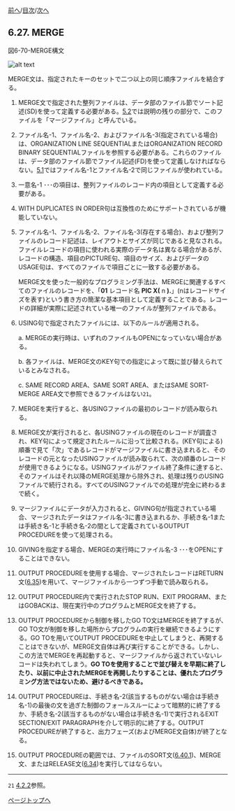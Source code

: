 <!--navi start1-->
[前へ](6-26.md)/[目次](https://opensourcecobol.github.io/markdown/TOC.html)/[次へ](6-28-1.md)
<!--navi end1-->
## 6.27. MERGE

図6-70-MERGE構文

![alt text](Image/6-70-Merge.png)

MERGE文は、指定されたキーのセットで二つ以上の同じ順序ファイルを結合する。

1. MERGE文で指定された整列ファイルは、データ部のファイル節でソート記述(SD)を使って定義する必要がある。[5.2](5-2.md)では説明の残りの部分で、このファイルを「マージファイル」と呼んでいる。

2. ファイル名-1、ファイル名-2、およびファイル名-3(指定されている場合)は、ORGANIZATION LINE SEQUENTIALまたはORGANIZATION RECORD BINARY SEQUENTIALファイルを参照する必要がある。これらのファイルは、データ部のファイル節でファイル記述(FD)を使って定義しなければならない。[5.1](5-1.md#51-ファイル記述)ではファイル名-1とファイル名-2で同じファイルが使われている。

3. 一意名-1 ･･･の項目は、整列ファイルのレコード内の項目として定義する必要がある。

4. WITH DUPLICATES IN ORDER句は互換性のためにサポートされているが機能していない。

5. ファイル名-1、ファイル名-2、ファイル名-3(存在する場合)、および整列ファイルのレコード記述は、レイアウトとサイズが同じであると見なされる。ファイルレコードの項目に使われる実際のデータ名は異なる場合があるが、レコードの構造、項目のPICTURE句、項目のサイズ、およびデータのUSAGE句は、すべてのファイルで項目ごとに一致する必要がある。

    MERGE文を使った一般的なプログラミング手法は、MERGEに関連するすべてのファイルのレコードを、「**01** レコード名 **PIC X(** n **).**」(nはレコードサイズを表す)という書き方の簡潔な基本項目として定義することである。レコードの詳細が実際に記述されている唯一のファイルが整列ファイルである。

6. USING句で指定されたファイルには、以下のルールが適用される。

    a. MERGEの実行時は、いずれのファイルもOPENになっていない場合がある。

    b. 各ファイルは、MERGE文のKEY句での指定によって既に並び替えられているとみなされる。

    c. SAME RECORD AREA、SAME SORT AREA、またはSAME SORT-MERGE AREA文で参照できるファイルはない`21`。

7. MERGEを実行すると、各USINGファイルの最初のレコードが読み取られる。

8. MERGE文が実行されると、各USINGファイルの現在のレコードが調査され、KEY句によって規定されたルールに沿って比較される。(KEY句による)順番で見て「次」であるレコードがマージファイルに書き込まれると、そのレコードの元となったUSINGファイルが読み取られて、次の順番のレコードが使用できるようになる。USINGファイルがファイル終了条件に達すると、そのファイルはそれ以降のMERGE処理から除外され、処理は残りのUSINGファイルで続行される。すべてのUSINGファイルでの処理が完全に終わるまで続く。

9. マージファイルにデータが入力されると、GIVING句が指定されている場合、マージされたデータはファイル名-3に書き込まれるか、手続き名-1または手続き名-1と手続き名-2の間として定義されているOUTPUT PROCEDUREを使って処理される。

10. GIVINGを指定する場合、MERGEの実行時にファイル名-3 ･･･をOPENにすることはできない。

11. OUTPUT PROCEDUREを使用する場合、マージされたレコードはRETURN文([6.35](6-35.md))を用いて、マージファイルから一つずつ手動で読み取られる。

12. OUTPUT PROCEDURE内で実行されたSTOP RUN、EXIT PROGRAM、またはGOBACKは、現在実行中のプログラムとMERGE文を終了する。

13. OUTPUT PROCEDUREから制御を移したGO TO文はMERGEを終了するが、GO TO文が制御を移した場所からプログラムの実行を継続できるようにする。GO TOを用いてOUTPUT PROCEDUREを中止してしまうと、再開することはできないが、MERGE文自体は再び実行することができる。しかし、この方法でMERGEを再起動すると、マージファイルから返されていないレコードは失われてしまう。**GO TOを使用することで並び替えを早期に終了したり、以前に中止されたMERGEを再開したりすることは、優れたプログラミング方法ではないため、避けるべきである。**

14. OUTPUT PROCEDUREは、手続き名-2(該当するものがない場合は手続き名-1)の最後の文を過ぎた制御のフォールスルーによって暗黙的に終了するか、手続き名-2(該当するものがない場合は手続き名-1)で実行されるEXIT SECTION/EXIT PARAGRAPHを介して明示的に終了する。OUTPUT PROCEDUREが終了すると、出力フェーズ(およびMERGE文自体)が終了となる。

15. OUTPUT PROCEDUREの範囲では、ファイルのSORT文([6.40.1](6-40-1.md))、MERGE文、またはRELEASE文([6.34](6-34.md))を実行してはならない。

---
`21` [4.2.2](4-2-2.md)参照。

<!--navi start2-->

[ページトップへ](6-27.md)
<!--navi end2-->
